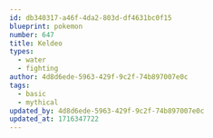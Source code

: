 ```yaml
---
id: db340317-a46f-4da2-803d-df4631bc0f15
blueprint: pokemon
number: 647
title: Keldeo
types:
  - water
  - fighting
author: 4d8d6ede-5963-429f-9c2f-74b897007e0c
tags:
  - basic
  - mythical
updated_by: 4d8d6ede-5963-429f-9c2f-74b897007e0c
updated_at: 1716347722
---
```

